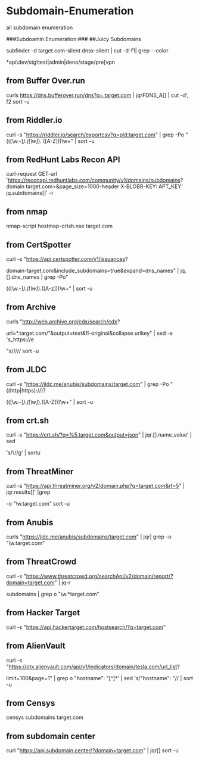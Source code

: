 # Subdomain-Enumeration
all subdomain enumeration

###Subdoamin Enumeration:###
##Juicy Subdomains

subfinder -d target.com-silent dnsx-silent | cut -d-f1| grep --color

*api\dev\/stg\\test\|admin|deno\/stage\/pre\[vpn

## from Buffer Over.run

curls https://dns.bufferover.run/dns?q=.target.com | jqrFDNS_A[] | cut -d', f2 sort -u

## from Riddler.io

curl -s "https://riddler.io/search/exportcsv?q=pld:target.com" | grep -Po "(([\w.-]*)\.([\w]*)\. ([A-Z]))\w+" | sort -u

## from RedHunt Labs Recon API

curl-request GET-url 'https://reconapi.redhuntlabs.com/community/v1/domains/subdomains? domain target.com>&page_size=1000-header X-BLOBR-KEY: APT_KEY' jq.subdomains[]' -r

## from nmap

nmap-script hostmap-crtsh.nse target.com

## from CertSpotter

curl -s "https://api.certspotter.com/v1/issuances?

domain-target.com&include_subdomains=true&expand=dns_names" | jq.[].dns_names | grep -Po"

(([\w.-]*)\.([\w]*)\.([A-z]))\w+" | sort -u

## from Archive

curls "http://web.archive.org/cdx/search/cdx?

url=*.target.com/"&output=text&fl-original&collapse urlkey" | sed -e 's_https://e

"s///// sort -u

## from JLDC

curl -s "https://jldc.me/anubis/subdomains/target.com" | grep -Po "((http|https):\/\/)?

(([\w.-]*)\.([\w]*)\.([A-Z]))\w+" | sort -u

## from crt.sh

curl -s "https://crt.sh/?q=%5.target.com&output=json" | jqr.[].name_value' | sed

's/\\//g' | sortu

## from ThreatMiner

curl -s "https://api.threatminer.org/v2/domain.php?q=target.com&rt=5" | jqr.results[]' |grep

-o "\w.target.com" sort -u

## from Anubis

curls "https://jldc.me/anubis/subdomains/target.com" | jqr| grep -o "\w.target.com"

## from ThreatCrowd

curl -s "https://www.threatcrowd.org/searchApi/v2/domain/report/?domain=target.com" | jq-r

subdomains | grep o "\w.*target.com"

## from Hacker Target

curl -s "https://api.hackertarget.com/hostsearch/?q=target.com"

## from AlienVault

curl -s "https://otx.alienvault.com/api/v1/indicators/domain/tesla.com/url_list?

limit=100&page=1" | grep o "hostname": "[^]*' | sed 's/"hostname": "// | sort -u

## from Censys

censys subdomains target.com

## from subdomain center

curl "https://api.subdomain.center/?domain=target.com" | jqr[] sort -u

